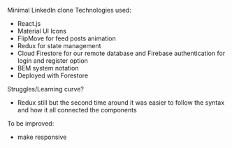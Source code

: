 Minimal LinkedIn clone
Technologies used:

- React.js
- Material UI Icons
- FlipMove for feed posts animation
- Redux for state management
- Cloud Firestore for our remote database and Firebase authentication for login and register option
- BEM system notation
- Deployed with Forestore

Struggles/Learning curve?

- Redux still but the second time around it was easier to follow the syntax and how it all connected the components

To be improved:

- make responsive
